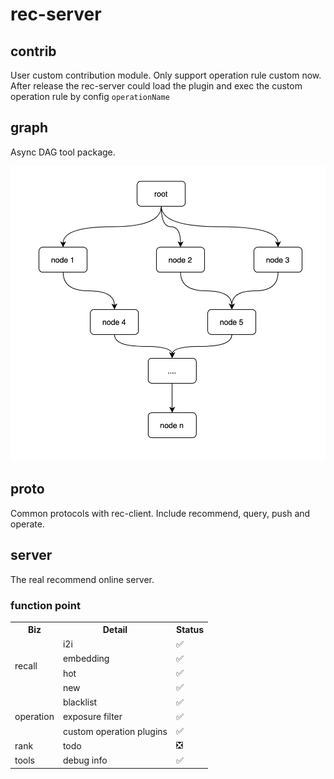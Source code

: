 # rec-server

## contrib

User custom contribution module. Only support operation rule custom now.
After release the rec-server could load the plugin and exec the custom operation rule by config `operationName`

## graph

Async DAG tool package.

![graph](doc/graph.jpeg "graph")

## proto

Common protocols with rec-client. Include recommend, query, push and operate.

## server

The real recommend online server.

### function point

<table>
	<tr>
	    <th>Biz</th>
	    <th>Detail</th>
	    <th>Status</th>  
	</tr >
	<tr >
	    <td rowspan="4">recall</td>
	    <td>i2i</td>
	    <td>✅</td>
	</tr>
	<tr>
	    <td>embedding</td>
	    <td>✅</td>
	</tr>
	<tr>
	    <td>hot</td>
	    <td>✅</td>
	</tr>
	<tr>
	    <td>new</td>
	    <td>✅</td>
	</tr>
    <tr >
	    <td rowspan="3">operation</td>
	    <td>blacklist</td>
	    <td>✅</td>
	</tr>
	<tr>
	    <td>exposure filter</td>
	    <td>✅</td>
	</tr>
	<tr>
	    <td>custom operation plugins</td>
	    <td>✅</td>
	</tr>
    <tr>
	    <td>rank</td>
	    <td>todo</td>
        <td>❎</td>
	</tr>
    <tr>
	    <td>tools</td>
	    <td>debug info</td>
        <td>✅</td>
	</tr>
</table>
